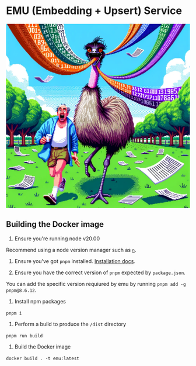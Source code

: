 # EMU (Embedding + Upsert) Service

![EMU The embedding and upsert service](./docs/emu-hero-image.webp)

## Building the Docker image

1. Ensure you're running node v20.00

Recommend using a node version manager such as [`n`](https://github.com/tj/n).

1. Ensure you've got `pnpm` installed. [Installation docs](https://pnpm.io/installation).

1. Ensure you have the correct version of `pnpm` expected by `package.json`.

You can add the specific version requiured by emu by running `pnpm add -g pnpm@8.6.12`.

1. Install npm packages

`pnpm i`

1. Perform a build to produce the `/dist` directory

`pnpm run build`

1. Build the Docker image

`docker build . -t emu:latest`
